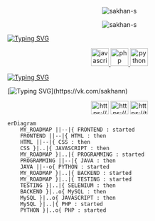 <p align="center"> <img src="https://komarev.com/ghpvc/?username=sakhan-s&label=Profile%20views&color=0e75b6&style=for-the-badge" alt="sakhan-s" /> </p>
<p align="center"> <img src="https://www.codewars.com/users/Sakhan/badges/large" alt="sakhan-s" /> </p>


[![Typing SVG](https://readme-typing-svg.herokuapp.com?font=Permanent+Marker&size=90&duration=5000&color=F70707&center=true&vCenter=true&width=1920&height=180&lines=Sakhan+Siradzhov)](https://www.linkedin.com/in/siradzhov/)

<p align="center"> <a href="https://developer.mozilla.org/en-US/docs/Web/JavaScript" target="_blank" rel="noreferrer"> <img src="https://www.svgrepo.com/show/29753/javascript.svg" alt="javascript" width="40" height="40"/> </a> <a href="https://www.php.net" target="_blank" rel="noreferrer"> <img src="https://www.svgrepo.com/show/255823/php.svg" alt="php" width="40" height="40"/> </a> <a href="https://www.python.org" target="_blank" rel="noreferrer"> <img src="https://www.svgrepo.com/show/366496/text-x-python.svg" alt="python" width="40" height="40"/> </a> </p>

[![Typing SVG](https://readme-typing-svg.herokuapp.com?font=Permanent+Marker&size=110&duration=5000&color=F70707&center=true&vCenter=true&width=1920&height=270&lines=Developer)](https://www.weblancer.net/users/sakhan/)


[![Typing SVG](https://readme-typing-svg.herokuapp.com?font=Permanent+Marker&size=30&duration=5000&color=F70707&center=true&vCenter=true&width=1920&height=70&lines=Contact+with+me+:)](https://vk.com/sakhann)

<p align="center">
<a href="https://www.linkedin.com/in/siradzhov/" target="blank"><img align="center" src="https://www.svgrepo.com/show/75820/linkedin.svg" alt="https://www.linkedin.com/in/sakhann/" height="30" width="40" /></a>
<a href="https://fb.com/https://www.facebook.com/24ssg" target="blank"><img align="center" src="https://www.svgrepo.com/show/111203/facebook.svg" alt="https://www.facebook.com/24ssg" height="30" width="40" /></a>
<a href="https://instagram.com/https://www.instagram.com/24.ssg" target="blank"><img align="center" src="https://www.svgrepo.com/show/354443/telegram.svg" alt="https://t.me/siradzhov" height="30" width="40" /></a>
 </p>
 
  
```mermaid
erDiagram
    MY_ROADMAP ||--|{ FRONTEND : started
    FRONTEND ||--|{ HTML : then
    HTML ||--|{ CSS : then
    CSS }|..|{ JAVASCRIPT : then
    MY_ROADMAP }|..|{ PROGRAMMING : started
    PROGRAMMING ||--|{ JAVA : then
    JAVA ||--o{ PYTHON : started
    MY_ROADMAP }|..|{ BACKEND : started
    MY_ROADMAP }|..|{ TESTING : started
    TESTING }|..|{ SELENIUM : then
    BACKEND }|..o{ MySQL : then
    MySQL }|..o{ JAVASCRIPT : then
    MySQL }|..|{ PHP : started
    PYTHON }|..o{ PHP : started
```
  
